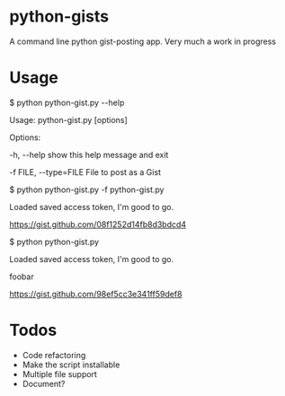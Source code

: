 python-gists
============

A command line python gist-posting app. Very much a work in progress

Usage
=====

  $ python python-gist.py --help

  Usage: python-gist.py [options]

  Options:

   -h, --help            show this help message and exit

   -f FILE, --type=FILE  File to post as a Gist

  $ python python-gist.py  -f python-gist.py 

  Loaded saved access token, I'm good to go.

  https://gist.github.com/08f1252d14fb8d3bdcd4

  $ python python-gist.py

  Loaded saved access token, I'm good to go.

  foobar

  https://gist.github.com/98ef5cc3e341ff59def8


Todos
=====

* Code refactoring
* Make the script installable
* Multiple file support
* Document?
 